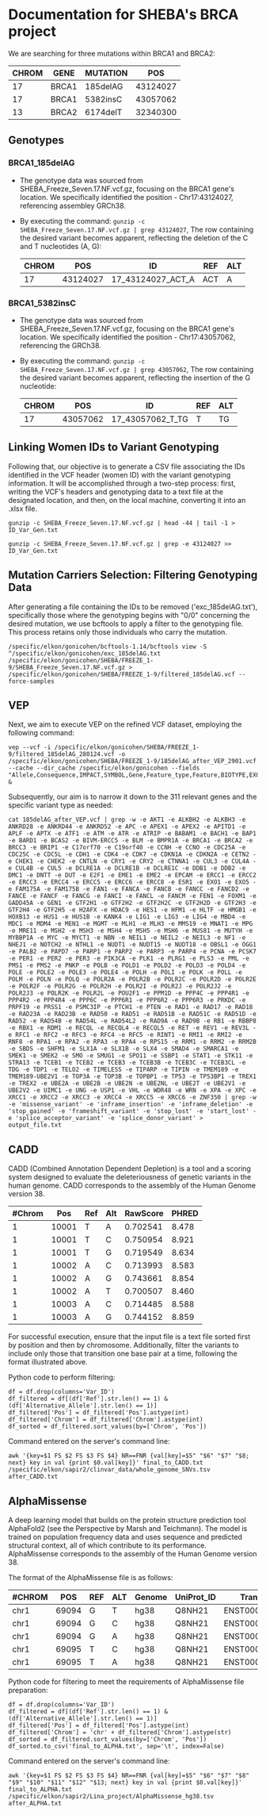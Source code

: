 # Documentation for SHEBA's BRCA project

We are searching for three mutations within BRCA1 and BRCA2:

| CHROM | GENE  | MUTATION | POS      |
|-------|-------|----------|----------|
| 17    | BRCA1 | 185delAG | 43124027 |
| 17    | BRCA1 | 5382insC | 43057062 |
| 13    | BRCA2 | 6174delT | 32340300 |


## Genotypes

### BRCA1_185delAG
* The genotype data was sourced from SHEBA_Freeze_Seven.17.NF.vcf.gz, focusing on the BRCA1 gene's location. We specifically identified the position - Chr17:43124027, referencing assembley GRCh38.
* By executing the command: `gunzip -c SHEBA_Freeze_Seven.17.NF.vcf.gz | grep 43124027`, The row containing the desired variant becomes apparent, reflecting the deletion of the C and T nucleotides (A, G):

  | CHROM | POS      | ID                    | REF | ALT |
  |-------|----------|-----------------------|-----|-----|
  | 17    | 43124027 | 17_43124027_ACT_A    | ACT | A   |

### BRCA1_5382insC
* The genotype data was sourced from SHEBA_Freeze_Seven.17.NF.vcf.gz, focusing on the BRCA1 gene's location. We specifically identified the position - Chr17:43057062, referencing the GRCh38.
* By executing the command: `gunzip -c SHEBA_Freeze_Seven.17.NF.vcf.gz | grep 43057062`, The row containing the desired variant becomes apparent, reflecting the insertion of the G  nucleotide:
  
   CHROM | POS      | ID                    | REF | ALT |
  |-------|----------|-------------------|-----|-----|
  | 17    | 43057062 | 17_43057062_T_TG    | T | TG   |

## Linking Women IDs to Variant Genotyping
Following that, our objective is to generate a CSV file associating the IDs identified in the VCF header (women ID) with the variant genotyping information.
It will be accomplished through a two-step process: first, writing the VCF's headers and genotyping data to a text file at the designated location, and then, on the local machine, converting it into an .xlsx file.
  ```
  gunzip -c SHEBA_Freeze_Seven.17.NF.vcf.gz | head -44 | tail -1 > ID_Var_Gen.txt
  ```
  ```
  gunzip -c SHEBA_Freeze_Seven.17.NF.vcf.gz | grep -e 43124027 >> ID_Var_Gen.txt
  ```
## Mutation Carriers Selection: Filtering Genotyping Data
After generating a file containing the IDs to be removed ('exc_185delAG.txt'), specifically those where the genotyping begins with "0/0" concerning the desired mutation, we use bcftools to apply a filter to the genotyping file. This process retains only those individuals who carry the mutation.
```
/specific/elkon/gonicohen/bcftools-1.14/bcftools view -S ^/specific/elkon/gonicohen/exc_185delAG.txt /specific/elkon/gonicohen/SHEBA/FREEZE_1-9/SHEBA_Freeze_Seven.17.NF.vcf.gz > /specific/elkon/gonicohen/SHEBA/FREEZE_1-9/filtered_185delAG.vcf --force-samples
```
## VEP
Next, we aim to execute VEP on the refined VCF dataset, employing the following command:
```
vep --vcf -i /specific/elkon/gonicohen/SHEBA/FREEZE_1-9/filtered_185delAG_280124.vcf -o /specific/elkon/gonicohen/SHEBA/FREEZE_1-9/185delAG_after_VEP_2901.vcf --cache --dir_cache /specific/elkon/gonicohen --fields "Allele,Consequence,IMPACT,SYMBOL,Gene,Feature_type,Feature,BIOTYPE,EXON,INTRON,Protein_position,Amino_acids,Codons,Existing_variation,DISTANCE,STRAND,FLAGS" &
```
Subsequently, our aim is to narrow it down to the 311 relevant genes and the specific variant type as needed:

```
cat 185delAG_after_VEP.vcf | grep -w -e AKT1 -e ALKBH2 -e ALKBH3 -e ANKRD28 -e ANKRD44 -e ANKRD52 -e APC -e APEX1 -e APEX2 -e APITD1 -e APLF -e APTX -e ATF1 -e ATM -e ATR -e ATRIP -e BABAM1 -e BACH1 -e BAP1 -e BARD1 -e BCAS2 -e BIVM-ERCC5 -e BLM -e BMPR1A -e BRCA1 -e BRCA2 -e BRCC3 -e BRIP1 -e C17orf70 -e C19orf40 -e CCNH -e CCNO -e CDC25A -e CDC25C -e CDC5L -e CDH1 -e CDK4 -e CDK7 -e CDKN1A -e CDKN2A -e CETN2 -e CHEK1 -e CHEK2 -e CNTLN -e CRY1 -e CRY2 -e CTNNA1 -e CUL3 -e CUL4A -e CUL4B -e CUL5 -e DCLRE1A -e DCLRE1B -e DCLRE1C -e DDB1 -e DDB2 -e DMC1 -e DNTT -e DUT -e E2F1 -e EME1 -e EME2 -e EPCAM -e ERCC1 -e ERCC2 -e ERCC3 -e ERCC4 -e ERCC5 -e ERCC6 -e ERCC8 -e ESR1 -e EXO1 -e EXO5 -e FAM175A -e FAM175B -e FAN1 -e FANCA -e FANCB -e FANCC -e FANCD2 -e FANCE -e FANCF -e FANCG -e FANCI -e FANCL -e FANCM -e FEN1 -e FOXM1 -e GADD45A -e GEN1 -e GTF2H1 -e GTF2H2 -e GTF2H2C -e GTF2H2D -e GTF2H3 -e GTF2H4 -e GTF2H5 -e H2AFX -e HDAC9 -e HES1 -e HFM1 -e HLTF -e HMGB1 -e HOXB13 -e HUS1 -e HUS1B -e KANK4 -e LIG1 -e LIG3 -e LIG4 -e MBD4 -e MDC1 -e MDM4 -e MEN1 -e MGMT -e MLH1 -e MLH3 -e MMS19 -e MNAT1 -e MPG -e MRE11 -e MSH2 -e MSH3 -e MSH4 -e MSH5 -e MSH6 -e MUS81 -e MUTYH -e MYBBP1A -e MYC -e MYCT1 -e NBN -e NEIL1 -e NEIL2 -e NEIL3 -e NF1 -e NHEJ1 -e NOTCH2 -e NTHL1 -e NUDT1 -e NUDT15 -e NUDT18 -e OBSL1 -e OGG1 -e PALB2 -e PAPD7 -e PARP1 -e PARP2 -e PARP3 -e PARP4 -e PCNA -e PCSK7 -e PER1 -e PER2 -e PER3 -e PIK3CA -e PLK1 -e PLRG1 -e PLS3 -e PML -e PMS1 -e PMS2 -e PNKP -e POLB -e POLD1 -e POLD2 -e POLD3 -e POLD4 -e POLE -e POLE2 -e POLE3 -e POLE4 -e POLH -e POLI -e POLK -e POLL -e POLM -e POLN -e POLQ -e POLR2A -e POLR2B -e POLR2C -e POLR2D -e POLR2E -e POLR2F -e POLR2G -e POLR2H -e POLR2I -e POLR2J -e POLR2J2 -e POLR2J3 -e POLR2K -e POLR2L -e POU2F1 -e PPM1D -e PPP4C -e PPP4R1 -e PPP4R2 -e PPP4R4 -e PPP6C -e PPP6R1 -e PPP6R2 -e PPP6R3 -e PRKDC -e PRPF19 -e PRSS1 -e PSMC3IP -e PTCH1 -e PTEN -e RAD1 -e RAD17 -e RAD18 -e RAD23A -e RAD23B -e RAD50 -e RAD51 -e RAD51B -e RAD51C -e RAD51D -e RAD52 -e RAD54B -e RAD54L -e RAD54L2 -e RAD9A -e RAD9B -e RB1 -e RBBP8 -e RBX1 -e RDM1 -e RECQL -e RECQL4 -e RECQL5 -e RET -e REV1 -e REV3L -e RFC1 -e RFC2 -e RFC3 -e RFC4 -e RFC5 -e RINT1 -e RMI1 -e RMI2 -e RNF8 -e RPA1 -e RPA2 -e RPA3 -e RPA4 -e RPS15 -e RRM1 -e RRM2 -e RRM2B -e SBDS -e SHFM1 -e SLX1A -e SLX1B -e SLX4 -e SMAD4 -e SMARCA1 -e SMEK1 -e SMEK2 -e SMO -e SMUG1 -e SPO11 -e SSBP1 -e STAT1 -e STK11 -e STRA13 -e TCEB1 -e TCEB2 -e TCEB3 -e TCEB3B -e TCEB3C -e TCEB3CL -e TDG -e TDP1 -e TELO2 -e TIMELESS -e TIPARP -e TIPIN -e TMEM189 -e TMEM189-UBE2V1 -e TOP3A -e TOP3B -e TOPBP1 -e TP53 -e TP53BP1 -e TREX1 -e TREX2 -e UBE2A -e UBE2B -e UBE2N -e UBE2NL -e UBE2T -e UBE2V1 -e UBE2V2 -e UIMC1 -e UNG -e USP1 -e VHL -e WDR48 -e WRN -e XPA -e XPC -e XRCC1 -e XRCC2 -e XRCC3 -e XRCC4 -e XRCC5 -e XRCC6 -e ZNF350 | grep -w -e 'missense_variant' -e 'inframe_insertion' -e 'inframe_deletion' -e 'stop_gained' -e 'frameshift_variant' -e 'stop_lost' -e 'start_lost' -e 'splice_acceptor_variant' -e 'splice_donor_variant' > output_file.txt
```

## CADD
CADD (Combined Annotation Dependent Depletion) is a tool and a scoring system designed to evaluate the deleteriousness of genetic variants in the human genome. 
CADD corresponds to the assembly of the Human Genome version 38.

| #Chrom | Pos   | Ref | Alt | RawScore  | PHRED  |
|--------|-------|-----|-----|-----------|--------|
| 1      | 10001 | T   | A   | 0.702541  | 8.478  |
| 1      | 10001 | T   | C   | 0.750954  | 8.921  |
| 1      | 10001 | T   | G   | 0.719549  | 8.634  |
| 1      | 10002 | A   | C   | 0.713993  | 8.583  |
| 1      | 10002 | A   | G   | 0.743661  | 8.854  |
| 1      | 10002 | A   | T   | 0.700507  | 8.460  |
| 1      | 10003 | A   | C   | 0.714485  | 8.588  |
| 1      | 10003 | A   | G   | 0.744152  | 8.859  |

For successful execution, ensure that the input file is a text file sorted first by position and then by chromosome. Additionally, filter the variants to include only those that transition one base pair at a time, following the format illustrated above.

Python code to perform filtering:
```
df = df.drop(columns='Var_ID')
df_filtered = df[(df['Ref'].str.len() == 1) & (df['Alternative_Allele'].str.len() == 1)]
df_filtered['Pos'] = df_filtered['Pos'].astype(int)
df_filtered['Chrom'] = df_filtered['Chrom'].astype(int)
df_sorted = df_filtered.sort_values(by=['Chrom', 'Pos'])
```

Command entered on the server's command line:
```
awk '{key=$1 FS $2 FS $3 FS $4} NR==FNR {val[key]=$5" "$6" "$7" "$8; next} key in val {print $0.val[key]}' final_to_CADD.txt /specific/elkon/sapir2/clinvar_data/whole_genome_SNVs.tsv after_CADD.txt
```

## AlphaMissense
A deep learning model that builds on the protein structure prediction tool AlphaFold2 (see the Perspective by Marsh and Teichmann). The model is trained on population frequency data and uses sequence and predicted structural context, all of which contribute to its performance. AlphaMissense corresponds to the assembly of the Human Genome version 38.

The format of the AlphaMissense file is as follows:

| #CHROM | POS   | REF | ALT | Genome | UniProt_ID | Transcript_ID         | Protein_Variant | Am_Pathogenicity | Am_Class        |
|--------|-------|-----|-----|--------|------------|------------------------|------------------|-------------------|-----------------|
| chr1   | 69094 | G   | T   | hg38   | Q8NH21     | ENST00000335137.4     | V2L              | 0.2937            | likely_benign   |
| chr1   | 69094 | G   | C   | hg38   | Q8NH21     | ENST00000335137.4     | V2L              | 0.2937            | likely_benign   |
| chr1   | 69094 | G   | A   | hg38   | Q8NH21     | ENST00000335137.4     | V2M              | 0.3296            | likely_benign   |
| chr1   | 69095 | T   | C   | hg38   | Q8NH21     | ENST00000335137.4     | V2A              | 0.2609            | likely_benign   |
| chr1   | 69095 | T   | A   | hg38   | Q8NH21     | ENST00000335137.4     | V2E              | 0.2922            | likely_benign   |
 
Python code for filtering to meet the requirements of AlphaMissense file preparation:
```
df = df.drop(columns='Var_ID')
df_filtered = df[(df['Ref'].str.len() == 1) & (df['Alternative_Allele'].str.len() == 1)]
df_filtered['Pos'] = df_filtered['Pos'].astype(int)
df_filtered['Chrom'] = 'chr' + df_filtered['Chrom'].astype(str)
df_sorted = df_filtered.sort_values(by=['Chrom', 'Pos'])
df_sorted.to_csv('final_to_ALPHA.txt', sep='\t', index=False)
```

Command entered on the server's command line:
```
awk '{key=$1 FS $2 FS $3 FS $4} NR==FNR {val[key]=$5" "$6" "$7" "$8" "$9" "$10" "$11" "$12" "$13; next} key in val {print $0.val[key]}' final_to_ALPHA.txt /specific/elkon/sapir2/Lina_project/AlphaMissense_hg38.tsv after_ALPHA.txt
```
